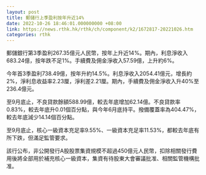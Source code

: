 ```yaml
---
layout: post
title: 郵儲行上季盈利按年升近14%
date: 2022-10-26 18:46:01.000000000 +08:00
link: https://news.rthk.hk/rthk/ch/component/k2/1672817-20221026.htm
categories: rthk
---
```


郵儲銀行第3季盈利267.35億元人民幣，按年上升近14%。期內，利息淨收入683.24億，按年跌不足1%。手續費及佣金淨收入57.59億，上升約6%。

今年首3季盈利738.49億，按年升約14.5%。利息淨收入2054.41億元，增長約2%，淨利息收益率2.23厘，淨利差2.21厘。期內，手續費及佣金淨收入升40%至236.4億元。

至9月底止，不良貸款餘額588.99億，較去年底增加62.14億。不良貸款率0.83%，較去年底升0.01個百分點，與今年6月底持平。撥備覆蓋率為404.47%，較去年底減少14.14個百分點。

至9月底止，核心一級資本充足率9.55%、一級資本充足率11.53%，都較去年底有所下跌，但滿足監管要求。

該行公布，非公開發行A股股票集資規模不超過450億元人民幣，扣除相關發行費用後將全部用於補充核心一級資本，集資有待股東大會審議批准、相關監管機構批准。
